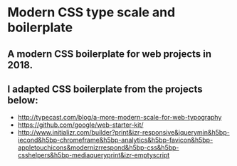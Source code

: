 # Modern CSS type scale and boilerplate
## A modern CSS boilerplate for web projects in 2018.
## I adapted CSS boilerplate from the projects below:
- http://typecast.com/blog/a-more-modern-scale-for-web-typography
- https://github.com/google/web-starter-kit/
- http://www.initializr.com/builder?print&izr-responsive&jquerymin&h5bp-iecond&h5bp-chromeframe&h5bp-analytics&h5bp-favicon&h5bp-appletouchicons&modernizrrespond&h5bp-css&h5bp-csshelpers&h5bp-mediaqueryprint&izr-emptyscript